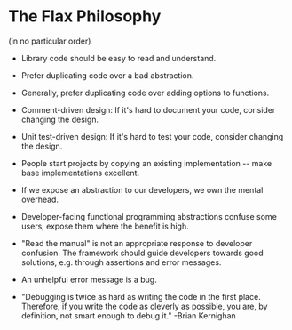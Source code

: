 # The Flax Philosophy

(in no particular order)

* Library code should be easy to read and understand.

* Prefer duplicating code over a bad abstraction.

* Generally, prefer duplicating code over adding options to functions.

* Comment-driven design: If it's hard to document your code, consider
  changing the design.

* Unit test-driven design: If it's hard to test your code, consider
  changing the design.

* People start projects by copying an existing implementation -- make
  base implementations excellent.

* If we expose an abstraction to our developers, we own the mental
  overhead.

* Developer-facing functional programming abstractions confuse some users,
  expose them where the benefit is high.

* "Read the manual" is not an appropriate response to developer confusion.
  The framework should guide developers
  towards good solutions, e.g. through assertions and error messages.

* An unhelpful error message is a bug.

* "Debugging is twice as hard as writing the code in the first
  place. Therefore, if you write the code as cleverly as possible, you
  are, by definition, not smart enough to debug it." -Brian Kernighan



